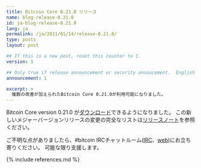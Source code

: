 ```yaml
---
title: Bitcoin Core 0.21.0 リリース
name: blog-release-0.21.0
id: ja-blog-release-0.21.0
lang: ja
permalink: /ja/2021/01/14/release-0.21.0/
type: posts
layout: post

## If this is a new post, reset this counter to 1.
version: 1

## Only true if release announcement or security annoucement.  English posts only
announcement: 1

excerpt: >
  複数の改善が加えられたBitcoin Core 0.21.0が利用可能になりました。
---
```

Bitcoin Core version 0.21.0 が[ダウンロード][ダウンロードページ]できるようになりました。
この新しいメジャーバージョンリリースの変更の完全なリストは[リリースノート][]を参照ください。

ご不明な点がありましたら、#bitcoin IRCチャットルーム([IRC][irc]、[web][web irc])にお立ち寄りください。
可能な限り支援します。

[リリースノート]: /ja/releases/0.21.0/
[IRC]: irc://irc.freenode.net/bitcoin
[web irc]: https://webchat.freenode.net/#bitcoin
[ダウンロードページ]: /ja/download

{% include references.md %}
